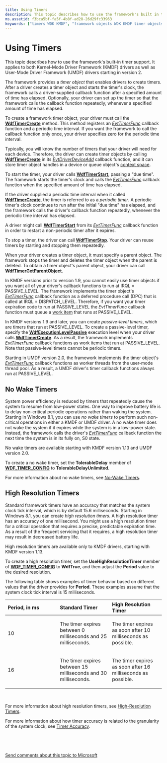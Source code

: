 ```yaml
---
title: Using Timers
description: This topic describes how to use the framework's built in timer support. It applies to both Kernel Mode Driver Framework (KMDF) drivers as well as User Mode Driver Framework (UMDF) drivers starting in version 2.
ms.assetid: f3bca5bf-fa5f-4b8f-ad28-26d29fc33963
keywords: ["timers WDK KMDF", "framework objects WDK KMDF timer objects", "timer objects WDK KMDF", "periodic timers WDK KMDF", "stopping timers WDK KMDF", "starting timers WDK KMDF"]
---
```


# Using Timers


This topic describes how to use the framework's built-in timer support. It applies to both Kernel-Mode Driver Framework (KMDF) drivers as well as User-Mode Driver Framework (UMDF) drivers starting in version 2.

The framework provides a *timer object* that enables drivers to create timers. After a driver creates a timer object and starts the timer's clock, the framework calls a driver-supplied callback function after a specified amount of time has elapsed. Optionally, your driver can set up the timer so that the framework calls the callback function repeatedly, whenever a specified amount of time has elapsed.

To create a framework timer object, your driver must call the [**WdfTimerCreate**](https://msdn.microsoft.com/library/windows/hardware/ff550050) method. This method registers an [*EvtTimerFunc*](https://msdn.microsoft.com/library/windows/hardware/ff541823) callback function and a periodic time interval. If you want the framework to call the callback function only once, your driver specifies zero for the periodic time interval.

Typically, you will know the number of timers that your driver will need for each device. Therefore, the driver can create timer objects by calling [**WdfTimerCreate**](https://msdn.microsoft.com/library/windows/hardware/ff550050) in its [*EvtDriverDeviceAdd*](https://msdn.microsoft.com/library/windows/hardware/ff541693) callback function, and it can store timer object handles in a device or queue object's [context space](framework-object-context-space.md).

To start the timer, your driver calls [**WdfTimerStart**](https://msdn.microsoft.com/library/windows/hardware/ff550054), passing a "due time". The framework starts the timer's clock and calls the [*EvtTimerFunc*](https://msdn.microsoft.com/library/windows/hardware/ff541823) callback function when the specified amount of time has elapsed.

If the driver supplied a periodic time interval when it called [**WdfTimerCreate**](https://msdn.microsoft.com/library/windows/hardware/ff550050), the timer is referred to as a *periodic timer*. A periodic timer's clock continues to run after the initial "due time" has elapsed, and the framework calls the driver's callback function repeatedly, whenever the periodic time interval has elapsed.

A driver might call [**WdfTimerStart**](https://msdn.microsoft.com/library/windows/hardware/ff550054) from its [*EvtTimerFunc*](https://msdn.microsoft.com/library/windows/hardware/ff541823) callback function in order to restart a non-periodic timer after it expires.

To stop a timer, the driver can call [**WdfTimerStop**](https://msdn.microsoft.com/library/windows/hardware/ff550056). Your driver can reuse timers by starting and stopping them repeatedly.

When your driver creates a timer object, it must specify a parent object. The framework stops the timer and deletes the timer object when the parent is deleted. To obtain a timer object's parent object, your driver can call [**WdfTimerGetParentObject**](https://msdn.microsoft.com/library/windows/hardware/ff550052).

In KMDF versions prior to version 1.9, you cannot easily use timer objects if you want all of your driver's callback functions to run at IRQL = PASSIVE\_LEVEL. The framework implements the timer object's [*EvtTimerFunc*](https://msdn.microsoft.com/library/windows/hardware/ff541823) callback function as a deferred procedure call (DPC) that is called at IRQL = DISPATCH\_LEVEL. Therefore, if you want your timer expiration code to run at PASSIVE\_LEVEL the *EvtTimerFunc* callback function must queue a [work item](using-framework-work-items.md) that runs at PASSIVE\_LEVEL.

In KMDF versions 1.9 and later, you can create *passive-level timers*, which are timers that run at PASSIVE\_LEVEL. To create a passive-level timer, specify the [**WdfExecutionLevelPassive**](https://msdn.microsoft.com/library/windows/hardware/ff551310) execution level when your driver calls [**WdfTimerCreate**](https://msdn.microsoft.com/library/windows/hardware/ff550050). As a result, the framework implements [*EvtTimerFunc*](https://msdn.microsoft.com/library/windows/hardware/ff541823) callback functions as work items that run at PASSIVE\_LEVEL. Note that passive-level timers cannot be periodic timers.

Starting in UMDF version 2.0, the framework implements the timer object's [*EvtTimerFunc*](https://msdn.microsoft.com/library/windows/hardware/ff541823) callback functions as worker threads from the user-mode thread pool. As a result, a UMDF driver's timer callback functions always run at PASSIVE\_LEVEL.

## No Wake Timers


System power efficiency is reduced by timers that repeatedly cause the system to resume from low-power states. One way to improve battery life is to delay non-critical periodic operations rather than waking the system. Starting in Windows 8.1, you can use *no wake timers* to perform such non-critical operations in either a KMDF or UMDF driver. A no wake timer does not wake the system if it expires while the system is in a low-power state. Instead, the framework calls the driver's [*EvtTimerFunc*](https://msdn.microsoft.com/library/windows/hardware/ff541823) callback function the next time the system is in its fully on, S0 state.

No wake timers are available starting with KMDF version 1.13 and UMDF version 2.0.

To create a no wake timer, set the **TolerableDelay** member of [**WDF\_TIMER\_CONFIG**](https://msdn.microsoft.com/library/windows/hardware/ff552519) to **TolerableDelayUnlimited**.

For more information about no wake timers, see [No-Wake Timers](https://msdn.microsoft.com/library/windows/hardware/dn265414).

## High Resolution Timers


Standard framework timers have an accuracy that matches the system clock tick interval, which is by default 15.6 milliseconds. Starting in Windows 8.1, you can create *high resolution timers*. A high resolution timer has an accuracy of one millisecond. You might use a high resolution timer for a critical operation that requires a precise, predictable expiration time. As a result of the frequent servicing that it requires, a high resolution timer may result in decreased battery life.

High resolution timers are available only to KMDF drivers, starting with KMDF version 1.13.

To create a high resolution timer, set the **UseHighResolutionTimer** member of [**WDF\_TIMER\_CONFIG**](https://msdn.microsoft.com/library/windows/hardware/ff552519) to **WdfTrue**, and then adjust the **Period** value to the desired resolution.

The following table shows examples of timer behavior based on different values that the driver provides for **Period**. These examples assume that the system clock tick interval is 15 milliseconds.

<table>
<colgroup>
<col width="33%" />
<col width="33%" />
<col width="33%" />
</colgroup>
<thead>
<tr class="header">
<th align="left">Period, in ms</th>
<th align="left">Standard Timer</th>
<th align="left">High Resolution Timer</th>
</tr>
</thead>
<tbody>
<tr class="odd">
<td align="left"><p>10</p></td>
<td align="left"><p>The timer expires between 0 milliseconds and 25 milliseconds.</p></td>
<td align="left"><p>The timer expires as soon after 10 milliseconds as possible.</p></td>
</tr>
<tr class="even">
<td align="left"><p>16</p></td>
<td align="left"><p>The timer expires between 15 milliseconds and 30 milliseconds.</p></td>
<td align="left"><p>The timer expires as soon after 16 milliseconds as possible.</p></td>
</tr>
</tbody>
</table>

 

For more information about high resolution timers, see [High-Resolution Timers](https://msdn.microsoft.com/library/windows/hardware/dn265247).

For more information about how timer accuracy is related to the granularity of the system clock, see [Timer Accuracy](https://msdn.microsoft.com/library/windows/hardware/jj602805).

 

 

[Send comments about this topic to Microsoft](mailto:wsddocfb@microsoft.com?subject=Documentation%20feedback%20%5Bwdf\wdf%5D:%20Using%20Timers%20%20RELEASE:%20%283/16/2016%29&body=%0A%0APRIVACY%20STATEMENT%0A%0AWe%20use%20your%20feedback%20to%20improve%20the%20documentation.%20We%20don't%20use%20your%20email%20address%20for%20any%20other%20purpose,%20and%20we'll%20remove%20your%20email%20address%20from%20our%20system%20after%20the%20issue%20that%20you're%20reporting%20is%20fixed.%20While%20we're%20working%20to%20fix%20this%20issue,%20we%20might%20send%20you%20an%20email%20message%20to%20ask%20for%20more%20info.%20Later,%20we%20might%20also%20send%20you%20an%20email%20message%20to%20let%20you%20know%20that%20we've%20addressed%20your%20feedback.%0A%0AFor%20more%20info%20about%20Microsoft's%20privacy%20policy,%20see%20http://privacy.microsoft.com/default.aspx. "Send comments about this topic to Microsoft")




